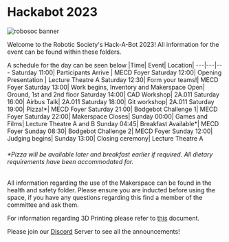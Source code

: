 # Hackabot 2023

![robosoc banner](.banner.png "")

Welcome to the Robotic Society's Hack-A-Bot 2023!
All information for the event can be found within these folders.

A schedule for the day can be seen below
|Time| Event| Location|
---|---|---
Saturday 11:00| Participants Arrive | MECD Foyer
Saturday 12:00| Opening Presentation | Lecture Theatre A
Saturday 12:30| Form your teams!| MECD Foyer
Saturday 13:00| Work begins, Inventory and Makerspace Open| Ground, 1st and 2nd floor
Saturday 14:00| CAD Workshop| 2A.011
Saturday 16:00| Airbus Talk| 2A.011
Saturday 18:00| Git workshop| 2A.011
Saturday 19:00| Pizza!\*| MECD Foyer
Saturday 21:00| Bodgebot Challenge 1| MECD Foyer
Saturday 22:00| Makerspace Closes|
Sunday 00:00| Games and Films| Lecture Theatre A and B
Sunday 04:45| Breakfast Available\*| MECD Foyer
Sunday 08:30| Bodgebot Challenge 2| MECD Foyer
Sunday 12:00| Judging begins|
Sunday 13:00| Closing ceremony| Lecture Theatre A

###### *Pizza will be available later and breakfast earlier if required. All dietary requirements have been accommodated for.

All information regarding the use of the Makerspace can be found in the health and safety folder. Please ensure you are inducted before using the space, if you have any questions regarding this find a member of the committee and ask them.

For information regarding 3D Printing please refer to [this](health_and_safety/3D_Printing_Rules.pdf) document.

Please join our [Discord] Server to see all the announcements!


[Discord]: <www.discord.com/invite/XBeRk9QXXj>
